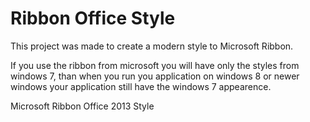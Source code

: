 # Ribbon Office Style

This project was made to create a modern style to Microsoft Ribbon.

If you use the ribbon from microsoft you will have only the styles from windows 7, than when you run you application on windows 8 or newer windows your application still have the windows 7 appearence.


Microsoft Ribbon Office 2013 Style
